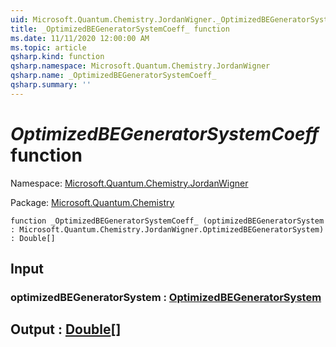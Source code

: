 ```yaml
---
uid: Microsoft.Quantum.Chemistry.JordanWigner._OptimizedBEGeneratorSystemCoeff_
title: _OptimizedBEGeneratorSystemCoeff_ function
ms.date: 11/11/2020 12:00:00 AM
ms.topic: article
qsharp.kind: function
qsharp.namespace: Microsoft.Quantum.Chemistry.JordanWigner
qsharp.name: _OptimizedBEGeneratorSystemCoeff_
qsharp.summary: ''
---
```


# _OptimizedBEGeneratorSystemCoeff_ function

Namespace: [Microsoft.Quantum.Chemistry.JordanWigner](xref:Microsoft.Quantum.Chemistry.JordanWigner)

Package: [Microsoft.Quantum.Chemistry](https://nuget.org/packages/Microsoft.Quantum.Chemistry)




```qsharp
function _OptimizedBEGeneratorSystemCoeff_ (optimizedBEGeneratorSystem : Microsoft.Quantum.Chemistry.JordanWigner.OptimizedBEGeneratorSystem) : Double[]
```


## Input

### optimizedBEGeneratorSystem : [OptimizedBEGeneratorSystem](xref:Microsoft.Quantum.Chemistry.JordanWigner.OptimizedBEGeneratorSystem)





## Output : [Double](xref:microsoft.quantum.lang-ref.double)[]

